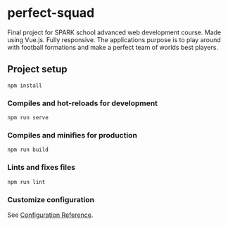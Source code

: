# perfect-squad
Final project for SPARK school advanced web development course. Made using Vue.js. Fully responsive.
The applications purpose is to play around with football formations and make a perfect team of worlds best players. 
## Project setup
```
npm install
```

### Compiles and hot-reloads for development
```
npm run serve
```

### Compiles and minifies for production
```
npm run build
```

### Lints and fixes files
```
npm run lint
```

### Customize configuration
See [Configuration Reference](https://cli.vuejs.org/config/).
